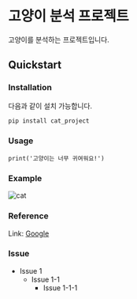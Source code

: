 # 고양이 분석 프로젝트
고양이를 분석하는 프로젝트입니다.

## Quickstart
### Installation
다음과 같이 설치 가능합니다.

```pip install cat_project```

### Usage

```print('고양이는 너무 귀여워요!')```

### Example
![cat](https://github.com/Pogajoa/exam_project/assets/87626122/15e869ee-ee3e-47bc-9cc1-9f8f4097a608)

### Reference

Link: [Google](https://www.google.co.kr/url?sa=i&url=https%3A%2F%2Fkr.freepik.com%2Fphotos%2Fcat&psig=AOvVaw3YhEaBvGFiT1Je0OGP4eag&ust=1696467733529000&source=images&cd=vfe&ved=0CBEQjRxqFwoTCJCd4PaY24EDFQAAAAAdAAAAABAE)

### Issue
* Issue 1
  * Issue 1-1
    * Issue 1-1-1    




